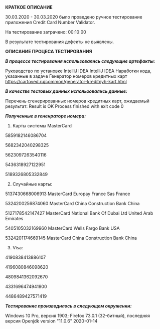 **КРАТКОЕ ОПИСАНИЕ**

30.03.2020 - 30.03.2020 было проведено ручное тестирование приложения Credit Card Number Validator.

На тестирование затрачено: 00:10:00

В результате тестирования дефекты не выявлены.


**ОПИСАНИЕ ПРОЦЕСА ТЕСТИРОВАНИЯ**

***В процессе тестирования использовались следующие артефакты:***

Руководство по установке IntelliJ IDEA
IntelliJ IDEA 
Наработки кода, указанные в задаче
Генератор номеров кредитных карт https://cartoved.ru/common/generator-kreditnyh-kart.html


***В качестве тестовых данных использовались данные:*** 

Перечень сгенерированных номеров кредитных карт, ожидаемый результат: Result is OK Process finished with exit code 0


***Полученные в гененраторе номера:***
 
 1) Карты системы MasterCard
 
 5859182146086704
 
 5682342040298325 
 
 5623097263540116 
 
 5436318927122951  
 
 5189326805332849   

 2) Случайные карты:
 
 5137430668006913 MasterCard Europay France Sas France
 
 5324200256874060 MasterCard China Construction Bank China
 
 5127178542147427 MasterCard National Bank Of Dubai Ltd United Arab Emirates
 
 5405105032169960 MasterCard Wells Fargo Bank USA
 
 5324201174669145 MasterCard China Construction Bank China
 
 3) Visa:
 
 4190838413886107
 
 4196080846098620
 
 4809841362092670
 
 4331696474941900
 
 4486489427571419
 

***Тестирование производилось в следующем окружении:***

Windows 10 Pro, версия 1903; Firefox 73.0.1 (32-битный), последняя версия
Openjdk version "11.0.6" 2020-01-14
